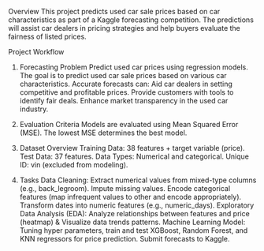 
Overview
This project predicts used car sale prices based on car characteristics as part of a Kaggle forecasting competition. The predictions will assist car dealers in pricing strategies and help buyers evaluate the fairness of listed prices.

Project Workflow
1. Forecasting Problem
Predict used car prices using regression models. The goal is to predict used car sale prices based on various car characteristics.
Accurate forecasts can:
Aid car dealers in setting competitive and profitable prices.
Provide customers with tools to identify fair deals.
Enhance market transparency in the used car industry.

3. Evaluation Criteria
Models are evaluated using Mean Squared Error (MSE). The lowest MSE determines the best model.

4. Dataset Overview
Training Data: 38 features + target variable (price).
Test Data: 37 features.
Data Types: Numerical and categorical.
Unique ID: vin (excluded from modeling).

5. Tasks
Data Cleaning:
Extract numerical values from mixed-type columns (e.g., back_legroom).
Impute missing values.
Encode categorical features (map infrequent values to other and encode appropriately).
Transform dates into numeric features (e.g., numeric_days).
Exploratory Data Analysis (EDA): Analyze relationships between features and price (heatmap) & Visualize data trends patterns.
Machine Learning Model: Tuning hyper parameters, train and test XGBoost, Random Forest, and KNN regressors for price prediction.
Submit forecasts to Kaggle.
